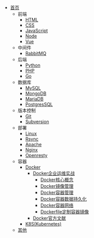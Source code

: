 - [首页](/)
  - 前端
    - [HTML](/zh-cn/html/)
    - [CSS](/zh-cn/css/)
    - [JavaScript](/zh-cn/js/)
    - [Node](/zh-cn/node/)
    - [Vue](/zh-cn/vue/)
  - 中间件
    - [RabbitMQ](/zh-cn/rabbitmq/)
  - 后端
    - [Python](/zh-cn/python/)
    - [PHP](/zh-cn/php/)
    - [Go](/zh-cn/go/)
  - 数据库
    - [MySQL](/zh-cn/mysql/)
    - [MongoDB](/zh-cn/mongodb/)
    - [MariaDB](/zh-cn/mariadb/)
    - [PostgresSQL](/zh-cn/postgressql/)
  - 版本控制
    - [Git](/zh-cn/git/)
    - [Subversion](/zh-cn/subversion/)
  - 部署
    - [Linux](/zh-cn/linux/)
    - [Rsync](/zh-cn/rsync/)
    - [Apache](/zh-cn/apache/)
    - [Nginx](/zh-cn/nginx/)
    - [Openresty](/zh-cn/openresty/)
  - 容器
    - [Docker](/zh-cn/docker/)
      - [Docker企业运维实战](/zh-cn/docker/企业运维实战/)
        - [Docker核心概念](/zh-cn/docker/企业运维实战/Docker核心概念.md)
        - [Docker镜像管理](/zh-cn/docker/企业运维实战/Docker镜像管理.md)
        - [Docker容器管理](/zh-cn/docker/企业运维实战/Docker容器管理.md)
        - [Docker容器数据持久化](/zh-cn/docker/企业运维实战/Docker容器数据持久化.md)
        - [Docker容器网络](/zh-cn/docker/企业运维实战/Docker容器网络.md)
        - [Dockerfile定制容器镜像](/zh-cn/docker/企业运维实战/Dockerfile定制容器镜像.md)
      - [Docker官方文献](/zh-cn/docker/官方资料/)
    - [K8S(Kubernetes)](/zh-cn/k8s/)
  - [其他](/zh-cn/other/)